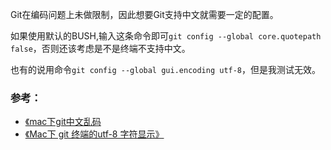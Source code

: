 Git在编码问题上未做限制，因此想要Git支持中文就需要一定的配置。

如果使用默认的BUSH,输入这条命令即可`git config --global core.quotepath false`，否则还该考虑是不是终端不支持中文。

也有的说用命令`git config --global gui.encoding utf-8`，但是我测试无效。

### 参考：
* [《mac下git中文乱码](https://www.cnblogs.com/ayseeing/p/4268655.html)
* [《Mac下 git 终端的utf-8 字符显示》](https://blog.csdn.net/mad2man/article/details/23267227)